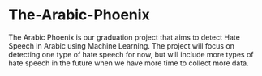 # The-Arabic-Phoenix
The Arabic Phoenix is our graduation project that aims to detect Hate Speech in Arabic using Machine Learning. The project will focus on detecting one type of hate speech for now, but will include more types of hate speech in the future when we have more time to collect more data.
